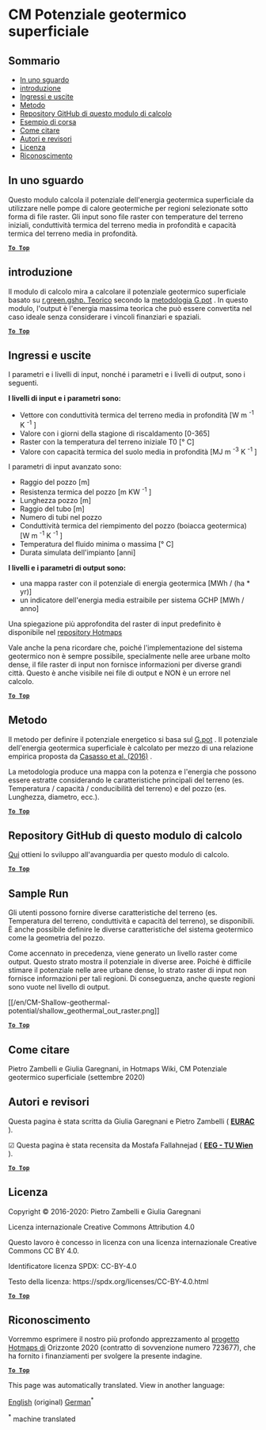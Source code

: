 <h1> <a class="anchor" id="cm-shallow-geothermal-potential" href="#cm-shallow-geothermal-potential"><i class="fa fa-link"></i></a> CM Potenziale geotermico superficiale </h1><h2> <a class="anchor" id="table-of-contents" href="#table-of-contents"><i class="fa fa-link"></i></a> Sommario </h2><ul><li> <a href="#in-a-glance">In uno sguardo</a> </li><li> <a href="#introduction">introduzione</a> </li><li> <a href="#inputs-and-outputs">Ingressi e uscite</a> </li><li> <a href="#method">Metodo</a> </li><li> <a href="#github-repository-of-this-calculation-module">Repository GitHub di questo modulo di calcolo</a> </li><li> <a href="#sample-run">Esempio di corsa</a> </li><li> <a href="#how-to-cite">Come citare</a> </li><li> <a href="#authors-and-reviewers">Autori e revisori</a> </li><li> <a href="#license">Licenza</a> </li><li> <a href="#acknowledgement">Riconoscimento</a> </li></ul><h2> <a class="anchor" id="in-a-glance" href="#in-a-glance"><i class="fa fa-link"></i></a> In uno sguardo </h2><p> Questo modulo calcola il potenziale dell&#39;energia geotermica superficiale da utilizzare nelle pompe di calore geotermiche per regioni selezionate sotto forma di file raster. Gli input sono file raster con temperature del terreno iniziali, conduttività termica del terreno media in profondità e capacità termica del terreno media in profondità. </p><p> <a href="#table-of-contents"><strong><code>To Top</code></strong></a> </p> <h2> <a class="anchor" id="introduction" href="#introduction"><i class="fa fa-link"></i></a> introduzione </h2><p> Il modulo di calcolo mira a calcolare il potenziale geotermico superficiale basato su <a href="https://grass.osgeo.org/grass76/manuals/addons/r.green.gshp.theoretical.html">r.green.gshp. Teorico</a> secondo la <a href="https://www.sciencedirect.com/science/article/pii/S0360544216303358">metodologia G.pot</a> . In questo modulo, l&#39;output è l&#39;energia massima teorica che può essere convertita nel caso ideale senza considerare i vincoli finanziari e spaziali. </p><p> <a href="#table-of-contents"><strong><code>To Top</code></strong></a> </p> <h2> <a class="anchor" id="inputs-and-outputs" href="#inputs-and-outputs"><i class="fa fa-link"></i></a> Ingressi e uscite </h2><p> I parametri e i livelli di input, nonché i parametri e i livelli di output, sono i seguenti. </p><p> <strong>I livelli di input e i parametri sono:</strong> </p><ul><li> Vettore con conduttività termica del terreno media in profondità [W m <sup>-1</sup> K <sup>-1</sup> ] </li><li> Valore con i giorni della stagione di riscaldamento [0-365] </li><li> Raster con la temperatura del terreno iniziale T0 [° C] </li><li> Valore con capacità termica del suolo media in profondità [MJ m <sup>-3</sup> K <sup>-1</sup> ] </li></ul><p> I parametri di input avanzato sono: </p><ul><li> Raggio del pozzo [m] </li><li> Resistenza termica del pozzo [m KW <sup>-1</sup> ] </li><li> Lunghezza pozzo [m] </li><li> Raggio del tubo [m] </li><li> Numero di tubi nel pozzo </li><li> Conduttività termica del riempimento del pozzo (boiacca geotermica) [W m <sup>-1</sup> K <sup>-1</sup> ] </li><li> Temperatura del fluido minima o massima [° C] </li><li> Durata simulata dell&#39;impianto [anni] </li></ul><p> <strong>I livelli e i parametri di output sono:</strong> </p><ul><li> una mappa raster con il potenziale di energia geotermica [MWh / (ha * yr)] </li><li> un indicatore dell&#39;energia media estraibile per sistema GCHP [MWh / anno] </li></ul><p> Una spiegazione più approfondita del raster di input predefinito è disponibile nel <a href="https://gitlab.com/hotmaps/potential/potential_geothermal_raster">repository Hotmaps</a> </p><p> Vale anche la pena ricordare che, poiché l&#39;implementazione del sistema geotermico non è sempre possibile, specialmente nelle aree urbane molto dense, il file raster di input non fornisce informazioni per diverse grandi città. Questo è anche visibile nei file di output e NON è un errore nel calcolo. </p><p> <a href="#table-of-contents"><strong><code>To Top</code></strong></a> </p> <h2> <a class="anchor" id="method" href="#method"><i class="fa fa-link"></i></a> Metodo </h2><p> Il metodo per definire il potenziale energetico si basa sul <a href="https://www.sciencedirect.com/science/article/pii/S0360544216303358">G.pot</a> . Il potenziale dell&#39;energia geotermica superficiale è calcolato per mezzo di una relazione empirica proposta da <a href="https://www.sciencedirect.com/science/article/pii/S0360544216303358">Casasso et al. (2016)</a> . </p><p> La metodologia produce una mappa con la potenza e l&#39;energia che possono essere estratte considerando le caratteristiche principali del terreno (es. Temperatura / capacità / conducibilità del terreno) e del pozzo (es. Lunghezza, diametro, ecc.). </p><p> <a href="#table-of-contents"><strong><code>To Top</code></strong></a> </p> <h2> <a class="anchor" id="github-repository-of-this-calculation-module" href="#github-repository-of-this-calculation-module"><i class="fa fa-link"></i></a> Repository GitHub di questo modulo di calcolo </h2><p> <a href="https://github.com/HotMaps/gchp_potential/tree/develop">Qui</a> ottieni lo sviluppo all&#39;avanguardia per questo modulo di calcolo. </p><p> <a href="#table-of-contents"><strong><code>To Top</code></strong></a> </p> <h2> <a class="anchor" id="sample-run" href="#sample-run"><i class="fa fa-link"></i></a> Sample Run </h2><p> Gli utenti possono fornire diverse caratteristiche del terreno (es. Temperatura del terreno, conduttività e capacità del terreno), se disponibili. È anche possibile definire le diverse caratteristiche del sistema geotermico come la geometria del pozzo. </p><p> Come accennato in precedenza, viene generato un livello raster come output. Questo strato mostra il potenziale in diverse aree. Poiché è difficile stimare il potenziale nelle aree urbane dense, lo strato raster di input non fornisce informazioni per tali regioni. Di conseguenza, anche queste regioni sono vuote nel livello di output. </p><p> [[/en/CM-Shallow-geothermal-potential/shallow_geothermal_out_raster.png]] </p><p> <a href="#table-of-contents"><strong><code>To Top</code></strong></a> </p> <h2> <a class="anchor" id="how-to-cite" href="#how-to-cite"><i class="fa fa-link"></i></a> Come citare </h2><p> Pietro Zambelli e Giulia Garegnani, in Hotmaps Wiki, CM Potenziale geotermico superficiale (settembre 2020) </p><h2> <a class="anchor" id="authors-and-reviewers" href="#authors-and-reviewers"><i class="fa fa-link"></i></a> Autori e revisori </h2><p> Questa pagina è stata scritta da Giulia Garegnani e Pietro Zambelli ( <strong><a href="http://www.eurac.edu">EURAC</a></strong> ). </p><p> ☑ Questa pagina è stata recensita da Mostafa Fallahnejad ( <strong><a href="https://eeg.tuwien.ac.at/">EEG - TU Wien</a></strong> ). </p><p> <a href="#table-of-contents"><strong><code>To Top</code></strong></a> </p> <h2> <a class="anchor" id="license" href="#license"><i class="fa fa-link"></i></a> Licenza </h2><p> Copyright © 2016-2020: Pietro Zambelli e Giulia Garegnani </p><p> Licenza internazionale Creative Commons Attribution 4.0 </p><p> Questo lavoro è concesso in licenza con una licenza internazionale Creative Commons CC BY 4.0. </p><p> Identificatore licenza SPDX: CC-BY-4.0 </p><p> Testo della licenza: https://spdx.org/licenses/CC-BY-4.0.html </p><p> <a href="#table-of-contents"><strong><code>To Top</code></strong></a> </p> <h2> <a class="anchor" id="acknowledgement" href="#acknowledgement"><i class="fa fa-link"></i></a> Riconoscimento </h2><p> Vorremmo esprimere il nostro più profondo apprezzamento al <a href="https://www.hotmaps-project.eu">progetto Hotmaps di</a> Orizzonte 2020 (contratto di sovvenzione numero 723677), che ha fornito i finanziamenti per svolgere la presente indagine. </p><p> <a href="#table-of-contents"><strong><code>To Top</code></strong></a> </p> 
<!--- THIS IS A SUPER UNIQUE IDENTIFIER -->

This page was automatically translated. View in another language:

[English](../en/CM-Shallow-geothermal-potential) (original) [German](../de/CM-Shallow-geothermal-potential)<sup>\*</sup>  

<sup>\*</sup> machine translated
